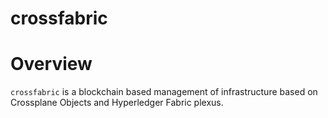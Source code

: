 # crossfabric
# Overview
`crossfabric` is a blockchain based management of infrastructure based on Crossplane Objects and Hyperledger Fabric plexus.
